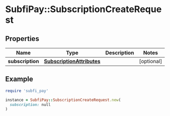 # SubfiPay::SubscriptionCreateRequest

## Properties

| Name | Type | Description | Notes |
| ---- | ---- | ----------- | ----- |
| **subscription** | [**SubscriptionAttributes**](SubscriptionAttributes.md) |  | [optional] |

## Example

```ruby
require 'subfi_pay'

instance = SubfiPay::SubscriptionCreateRequest.new(
  subscription: null
)
```

